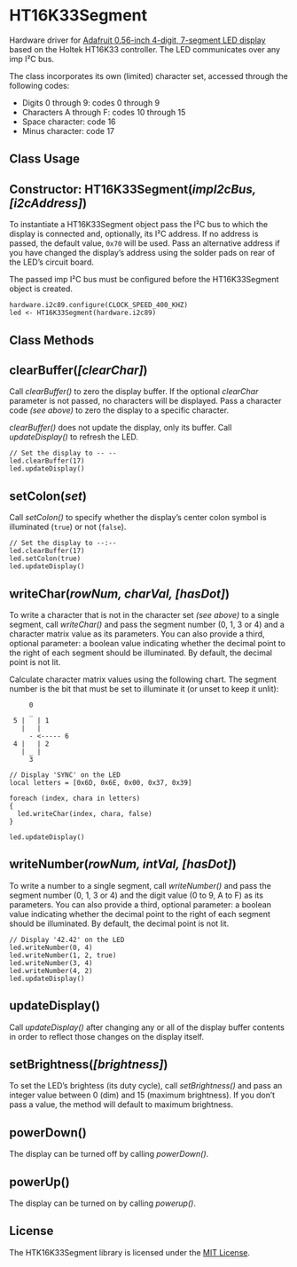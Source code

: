 # HT16K33Segment

Hardware driver for [Adafruit 0.56-inch 4-digit, 7-segment LED display](http://www.adafruit.com/products/878) based on the Holtek HT16K33 controller. The LED communicates over any imp I&sup2;C bus.

The class incorporates its own (limited) character set, accessed through the following codes:

- Digits 0 through 9: codes 0 through 9
- Characters A through F: codes 10 through 15
- Space character: code 16
- Minus character: code 17

## Class Usage

## Constructor: HT16K33Segment(*impI2cBus, [i2cAddress]*)

To instantiate a HT16K33Segment object pass the I&sup2;C bus to which the display is connected and, optionally, its I&sup2;C address. If no address is passed, the default value, `0x70` will be used. Pass an alternative address if you have changed the display’s address using the solder pads on rear of the LED’s circuit board.

The passed imp I&sup2;C bus must be configured before the HT16K33Segment object is created.

```squirrel
hardware.i2c89.configure(CLOCK_SPEED_400_KHZ)
led <- HT16K33Segment(hardware.i2c89)
```

## Class Methods

## clearBuffer(*[clearChar]*)

Call *clearBuffer()* to zero the display buffer. If the optional *clearChar* parameter is not passed, no characters will be displayed. Pass a character code *(see above)* to zero the display to a specific character.

*clearBuffer()* does not update the display, only its buffer. Call *updateDisplay()* to refresh the LED.

```squirrel
// Set the display to -- --
led.clearBuffer(17)
led.updateDisplay()
```

## setColon(*set*)

Call *setColon()* to specify whether the display’s center colon symbol is illuminated (`true`) or not (`false`).

```squirrel
// Set the display to --:--
led.clearBuffer(17)
led.setColon(true)
led.updateDisplay()
```

## writeChar(*rowNum, charVal, [hasDot]*)

To write a character that is not in the character set *(see above)* to a single segment, call *writeChar()* and pass the segment number (0, 1, 3 or 4) and a character matrix value as its parameters. You can also provide a third, optional parameter: a boolean value indicating whether the decimal point to the right of each segment should be illuminated. By default, the decimal point is not lit.

Calculate character matrix values using the following chart. The segment number is the bit that must be set to illuminate it (or unset to keep it unlit):

```
     0
     _
 5 |   | 1
   |   |
     - <----- 6
 4 |   | 2
   | _ |
     3
```

```squirrel
// Display 'SYNC' on the LED
local letters = [0x6D, 0x6E, 0x00, 0x37, 0x39]

foreach (index, chara in letters)
{
  led.writeChar(index, chara, false)
}

led.updateDisplay()
```

## writeNumber(*rowNum, intVal, [hasDot]*)

To write a number to a single segment, call *writeNumber()* and pass the segment number (0, 1, 3 or 4) and the digit value (0 to 9, A to F) as its parameters. You can also provide a third, optional parameter: a boolean value indicating whether the decimal point to the right of each segment should be illuminated. By default, the decimal point is not lit.

```squirrel
// Display '42.42' on the LED
led.writeNumber(0, 4)
led.writeNumber(1, 2, true)
led.writeNumber(3, 4)
led.writeNumber(4, 2)
led.updateDisplay()
```

## updateDisplay()

Call *updateDisplay()* after changing any or all of the display buffer contents in order to reflect those changes on the display itself.

## setBrightness(*[brightness]*)

To set the LED’s brightess (its duty cycle), call *setBrightness()* and pass an integer value between 0 (dim) and 15 (maximum brightness). If you don’t pass a value, the method will default to maximum brightness.

## powerDown()

The display can be turned off by calling *powerDown()*.

## powerUp()

The display can be turned on by calling *powerup()*.

## License

The HTK16K33Segment library is licensed under the [MIT License](./LICENSE).

